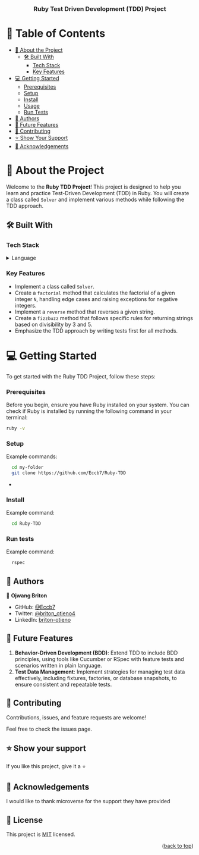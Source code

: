 <a name="readme-top"></a>

<div align="center">
  <h3><b>Ruby Test Driven Development (TDD) Project</b></h3>
</div>

# 📗 Table of Contents

- [📖 About the Project](#about-project)
  - [🛠 Built With](#built-with)
    - [Tech Stack](#tech-stack)
    - [Key Features](#key-features)
- [💻 Getting Started](#getting-started)
  - [Prerequisites](#prerequisites)
  - [Setup](#setup)
  - [Install](#install)
  - [Usage](#usage)
  - [Run Tests](#run-tests)
- [👥 Authors](#authors)
- [🔭 Future Features](#future-features)
- [🤝 Contributing](#contributing)
- [⭐️ Show Your Support](#support)
- [🙏 Acknowledgements](#acknowledgements)

# 📖 About the Project <a name="about-project"></a>

Welcome to the **Ruby TDD Project**! This project is designed to help you learn and practice Test-Driven Development (TDD) in Ruby. You will create a class called `Solver` and implement various methods while following the TDD approach.

## 🛠 Built With <a name="built-with"></a>

### Tech Stack <a name="tech-stack"></a>

<details>
  <summary>Language</summary>
  <ul>
    <li><a href="https://www.ruby-lang.org/">Ruby</a></li>
  </ul>
</details>

### Key Features <a name="key-features"></a>

- Implement a class called `Solver`.
- Create a `factorial` method that calculates the factorial of a given integer `N`, handling edge cases and raising exceptions for negative integers.
- Implement a `reverse` method that reverses a given string.
- Create a `fizzbuzz` method that follows specific rules for returning strings based on divisibility by 3 and 5.
- Emphasize the TDD approach by writing tests first for all methods.

# 💻 Getting Started <a name="getting-started"></a>

To get started with the Ruby TDD Project, follow these steps:

### Prerequisites <a name="prerequisites"></a>

Before you begin, ensure you have Ruby installed on your system. You can check if Ruby is installed by running the following command in your terminal:

```sh
ruby -v
```

### Setup <a name="setup"></a>

Example commands:

```sh
  cd my-folder
  git clone https://github.com/Eccb7/Ruby-TDD
```
-
### Install <a name="install"></a>

Example command:

```sh
  cd Ruby-TDD
```

### Run tests <a name="run-tests"></a>

Example command:

```sh
  rspec
```
## 👥 Authors <a name="authors"></a>

👤 **Ojwang Briton**

- GitHub: [@Eccb7](https://github.com/Eccb7)
- Twitter: [@briton_otieno4](https://twitter.com/briton_otieno4)
- LinkedIn: [briton-otieno](https://linkedin.com/in/briton-otieno)


## 🔭 Future Features <a name="future-features"></a>

1. **Behavior-Driven Development (BDD)**: Extend TDD to include BDD principles, using tools like Cucumber or RSpec with feature tests and scenarios written in plain language.
2. **Test Data Management**: Implement strategies for managing test data effectively, including fixtures, factories, or database snapshots, to ensure consistent and repeatable tests.


## 🤝 Contributing <a name="contributing"></a>
Contributions, issues, and feature requests are welcome!

Feel free to check the issues page.

## ⭐️ Show your support <a name="support"></a>
If you like this project, give it a ⭐️

## 🙏 Acknowledgements <a name="acknowledgements"></a>
I would like to thank microverse for the support they have provided


## 📝 License <a name="license"></a>

This project is [MIT](./LICENSE) licensed.


<p align="right">(<a href="#readme-top">back to top</a>)</p>
